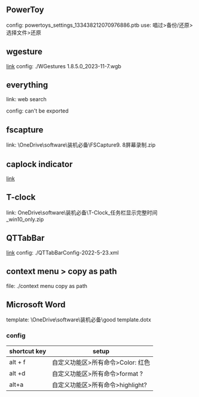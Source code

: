 ## PowerToy
config: powertoys_settings_133438212070976886.ptb
use:    唱过>备份/还原>选择文件>还原

## wgesture
[link](https://dl.yingdev.com/Content/Projects/WGestures/Release/1.8.5.0/Install%20WGestures%201.8.5.0.zip)
config: ./WGestures 1.8.5.0_2023-11-7.wgb

## everything
link: web search

config: can't be exported

## fscapture
link: \OneDrive\software\装机必备\FSCapture9. 8屏幕录制.zip

## caplock indicator
[link](https://github.com/jonaskohl/CapsLockIndicator/releases/download/3.16.1.2/CLIv3-3.16.1.2.exe)

## T-clock
link: OneDrive\software\装机必备\T-Clock_任务栏显示完整时间_win10_only.zip

## QTTabBar
[link](http://qttabbar.wdfiles.com/local--files/qttabbar1/QTTabBar%202048%20Beta2.zip)
config: ./QTTabBarConfig-2022-5-23.xml

## context menu > copy as path
file: ./context menu copy as path

## Microsoft Word
template: \OneDrive\software\装机必备\good template.dotx
### config
| shortcut key | setup                  |
|--------------|------------------------|
| alt + f      | 自定义功能区>所有命令>Color: 红色  |
| alt +d       | 自定义功能区>所有命令>format ?   |
| alt+a        | 自定义功能区>所有命令>highlight? |
